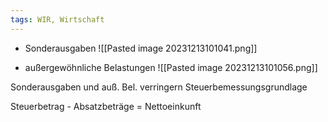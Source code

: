 ```yaml
---
tags: WIR, Wirtschaft
---
```

- Sonderausgaben
![[Pasted image 20231213101041.png]]

- außergewöhnliche Belastungen
![[Pasted image 20231213101056.png]]

Sonderausgaben und auß. Bel. verringern Steuerbemessungsgrundlage

Steuerbetrag - Absatzbeträge = Nettoeinkunft